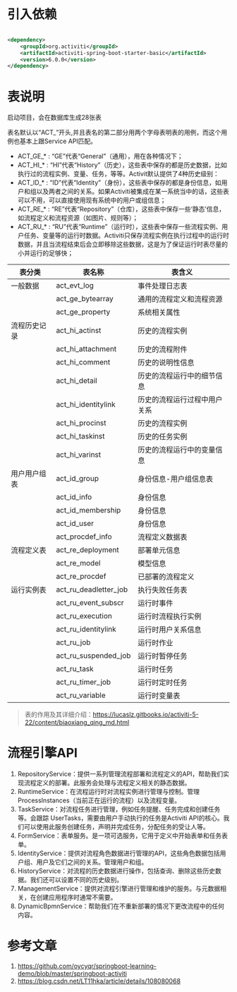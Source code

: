 # 引入依赖

```xml

<dependency>
    <groupId>org.activiti</groupId>
    <artifactId>activiti-spring-boot-starter-basic</artifactId>
    <version>6.0.0</version>
</dependency>
```

# 表说明

启动项目，会在数据库生成28张表

表名默认以“ACT_”开头,并且表名的第二部分用两个字母表明表的用例，而这个用例也基本上跟Service API匹配。

- ACT_GE_* : “GE”代表“General”（通用），用在各种情况下；
- ACT_HI_* : “HI”代表“History”（历史），这些表中保存的都是历史数据，比如执行过的流程实例、变量、任务，等等。Activit默认提供了4种历史级别：
- ACT_ID_* : “ID”代表“Identity”（身份），这些表中保存的都是身份信息，如用户和组以及两者之间的关系。如果Activiti被集成在某一系统当中的话，这些表可以不用，可以直接使用现有系统中的用户或组信息；
- ACT_RE_* : “RE”代表“Repository”（仓库），这些表中保存一些‘静态’信息，如流程定义和流程资源（如图片、规则等）；
- ACT_RU_* :
  “RU”代表“Runtime”（运行时），这些表中保存一些流程实例、用户任务、变量等的运行时数据。Activiti只保存流程实例在执行过程中的运行时数据，并且当流程结束后会立即移除这些数据，这是为了保证运行时表尽量的小并运行的足够快；

|表分类|表名称|表含义|
|  ----  | ----  |----|
一般数据|act_evt_log|事件处理日志表
&nbsp;|act_ge_bytearray|通用的流程定义和流程资源
&nbsp;|act_ge_property|系统相关属性
流程历史记录|act_hi_actinst|历史的流程实例
&nbsp;|act_hi_attachment|历史的流程附件
&nbsp;|act_hi_comment|历史的说明性信息
&nbsp;|act_hi_detail|历史的流程运行中的细节信息
&nbsp;|act_hi_identitylink|历史的流程运行过程中用户关系
&nbsp;|act_hi_procinst|历史的流程实例
&nbsp;|act_hi_taskinst|历史的任务实例
&nbsp;|act_hi_varinst|历史的流程运行中的变量信息
用户用户组表|act_id_group|身份信息-用户组信息表
&nbsp;|act_id_info|身份信息
&nbsp;|act_id_membership|身份信息
&nbsp;|act_id_user|身份信息
&nbsp;|act_procdef_info|流程定义数据表
流程定义表|act_re_deployment|部署单元信息
&nbsp;|act_re_model|模型信息
&nbsp;|act_re_procdef|已部署的流程定义
运行实例表|act_ru_deadletter_job|执行失败任务表
&nbsp;|act_ru_event_subscr|运行时事件
&nbsp;|act_ru_execution|运行时流程执行实例
&nbsp;|act_ru_identitylink|运行时用户关系信息
&nbsp;|act_ru_job|运行时作业
&nbsp;|act_ru_suspended_job|运行时暂停任务
&nbsp;|act_ru_task|运行时任务
&nbsp;|act_ru_timer_job|运行时定时任务
&nbsp;|act_ru_variable|运行时变量表

> 表的作用及其详细介绍：https://lucaslz.gitbooks.io/activiti-5-22/content/biaoxiang_qing_md.html

# 流程引擎API

1. RepositoryService：提供一系列管理流程部署和流程定义的API，帮助我们实现流程定义的部署。此服务会处理与流程定义相关的静态数据。
2. RuntimeService：在流程运行时对流程实例进行管理与控制。管理 ProcessInstances（当前正在运行的流程）以及流程变量。
3. TaskService：对流程任务进行管理，例如任务提醒、任务完成和创建任务等。会跟踪 UserTasks，需要由用户手动执行的任务是Activiti API的核心。我们可以使用此服务创建任务，声明并完成任务，分配任务的受让人等。
4. FormService：表单服务。是一项可选服务，它用于定义中开始表单和任务表单。
5. IdentityService：提供对流程角色数据进行管理的API，这些角色数据包括用户组、用户及它们之间的关系。管理用户和组。
6. HistoryService：对流程的历史数据进行操作，包括查询、删除这些历史数据。我们还可以设置不同的历史级别。
7. ManagementService：提供对流程引擎进行管理和维护的服务。与元数据相关，在创建应用程序时通常不需要。
8. DynamicBpmnService：帮助我们在不重新部署的情况下更改流程中的任何内容。

# 参考文章

1. https://github.com/oycyqr/springboot-learning-demo/blob/master/springboot-activiti
2. https://blog.csdn.net/LT11hka/article/details/108080068